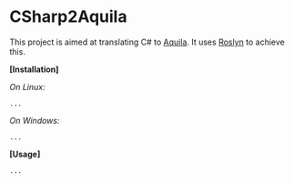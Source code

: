 # CSharp2Aquila

This project is aimed at translating C# to [Aquila](https://github.com/Nicolas-Reyland/Aquila). It uses [Roslyn](https://github.com/dotnet/roslyn) to achieve this.

**[Installation]**

*On Linux:*
```
...
```

*On Windows:*
```
...
```


**[Usage]**
```
...
```
